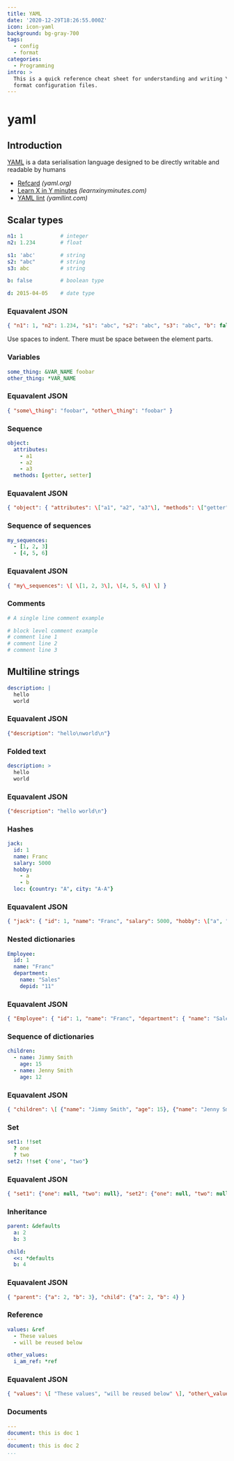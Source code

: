 ```yaml
---
title: YAML
date: '2020-12-29T18:26:55.000Z'
icon: icon-yaml
background: bg-gray-700
tags:
  - config
  - format
categories:
  - Programming
intro: >
  This is a quick reference cheat sheet for understanding and writing YAML
  format configuration files.
---
```


# yaml

## Introduction

[YAML](https://yaml.org/) is a data serialisation language designed to be directly writable and readable by humans

* [Refcard](https://yaml.org/refcard.html) _\(yaml.org\)_
* [Learn X in Y minutes](https://learnxinyminutes.com/docs/yaml/) _\(learnxinyminutes.com\)_
* [YAML lint](http://www.yamllint.com/) _\(yamllint.com\)_

## Scalar types

```yaml
n1: 1            # integer          
n2: 1.234        # float      

s1: 'abc'        # string        
s2: "abc"        # string           
s3: abc          # string           

b: false         # boolean type 

d: 2015-04-05    # date type
```

### Equavalent JSON

```json
{ "n1": 1, "n2": 1.234, "s1": "abc", "s2": "abc", "s3": "abc", "b": false, "d": "2015-04-05" }

```
Use spaces to indent. There must be space between the element parts.





### Variables
```yaml
some_thing: &VAR_NAME foobar
other_thing: *VAR_NAME
```

### Equavalent JSON

```json
{ "some\_thing": "foobar", "other\_thing": "foobar" }

```
### Sequence
```yaml
object:
  attributes:
    - a1
    - a2
    - a3
  methods: [getter, setter]
```

### Equavalent JSON

```json
{ "object": { "attributes": \["a1", "a2", "a3"\], "methods": \["getter", "setter"\] } }

```
### Sequence of sequences
```yaml
my_sequences:
  - [1, 2, 3]
  - [4, 5, 6]
```

### Equavalent JSON

```json
{ "my\_sequences": \[ \[1, 2, 3\], \[4, 5, 6\] \] }

```
### Comments
```yaml
# A single line comment example

# block level comment example
# comment line 1
# comment line 2
# comment line 3
```

## Multiline strings

```yaml
description: |
  hello
  world
```

### Equavalent JSON

```json
{"description": "hello\nworld\n"}

```
### Folded text
```yaml
description: >
  hello
  world
```

### Equavalent JSON

```json
{"description": "hello world\n"}

```
### Hashes
```yaml
jack:
  id: 1
  name: Franc
  salary: 5000
  hobby:
    - a
    - b
  loc: {country: "A", city: "A-A"}
```

### Equavalent JSON

```json
{ "jack": { "id": 1, "name": "Franc", "salary": 5000, "hobby": \["a", "b"\], "loc": { "country": "A", "city": "A-A" } } }

```
### Nested dictionaries
```yaml
Employee:
  id: 1
  name: "Franc"
  department:
    name: "Sales"
    depid: "11"
```

### Equavalent JSON

```json
{ "Employee": { "id": 1, "name": "Franc", "department": { "name": "Sales", "depid": "11" } } }

```
### Sequence of dictionaries
```yaml
children:
  - name: Jimmy Smith
    age: 15
  - name: Jenny Smith
    age: 12
```

### Equavalent JSON

```json
{ "children": \[ {"name": "Jimmy Smith", "age": 15}, {"name": "Jenny Smith", "age": 12} \] }

```
### Set
```yaml
set1: !!set
  ? one
  ? two
set2: !!set {'one', "two"}
```

### Equavalent JSON

```json
{ "set1": {"one": null, "two": null}, "set2": {"one": null, "two": null} }

```
### Inheritance
```yaml
parent: &defaults
  a: 2
  b: 3

child:
  <<: *defaults
  b: 4
```

### Equavalent JSON

```json
{ "parent": {"a": 2, "b": 3}, "child": {"a": 2, "b": 4} }

```
### Reference
```yaml
values: &ref
  - These values
  - will be reused below

other_values:
  i_am_ref: *ref
```

### Equavalent JSON

```json
{ "values": \[ "These values", "will be reused below" \], "other\_values": { "i\_am\_ref": \[ "These values", "will be reused below" \] } }

```
### Documents
```yaml
---
document: this is doc 1
---
document: this is doc 2
...
```

